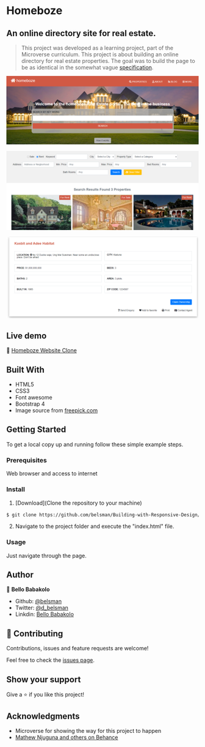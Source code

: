 # Homeboze
## An online directory site for real estate.

> This project was developed as a learning project, part of the Microverse curriculum. This project is about building an
online directory for real estate properties. The goal was to build the page to be as identical in the somewhat vague
[specification](https://www.behance.net/gallery/25563385/PatashuleKE).

![screenshot](./images/screenshot1.png)

![screenshot2](./images/screenshot2.png)

![screenshot3](./images/screenshot3.png)

## Live demo

🔗 [Homeboze Website Clone](https://rawcdn.githack.com/belsman/HTML-CSS-Captsone/3904fda71c4e8d380db1ab67a756f38468113605/index.html)

## Built With

- HTML5
- CSS3
- Font awesome
- Bootstrap 4
- Image source from [freepick.com](https://www.freepik.com/)


## Getting Started

To get a local copy up and running follow these simple example steps.

### Prerequisites

Web browser and access to internet

### Install

1) [Download](Clone the repository to your machine)

```sh
$ git clone https://github.com/belsman/Building-with-Responsive-Design/tree/develop
```

2) Navigate to the project folder and execute the "index.html" file.

### Usage

Just navigate through the page.

## Author

👤 **Bello Babakolo**

- Github: [@belsman](https://github.com/belsman)
- Twitter: [@d_belsman](https://twitter.com/d_belsman)
- Linkdin: [Bello Babakolo](https://www.linkedin.com/in/bello-babakolo-b23b17145/)


## 🤝 Contributing

Contributions, issues and feature requests are welcome!

Feel free to check the [issues page](issues/).

## Show your support

Give a ⭐️ if you like this project!

## Acknowledgments

- Microverse for showing the way for this project to happen
- [Mathew Njuguna and others on Behance](https://www.behance.net/mathewnjuguna)
